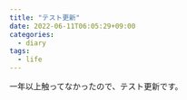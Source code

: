 ```yaml
---
title: "テスト更新"
date: 2022-06-11T06:05:29+09:00
categories:
  - diary
tags:
  - life
---
```


一年以上触ってなかったので、テスト更新です。